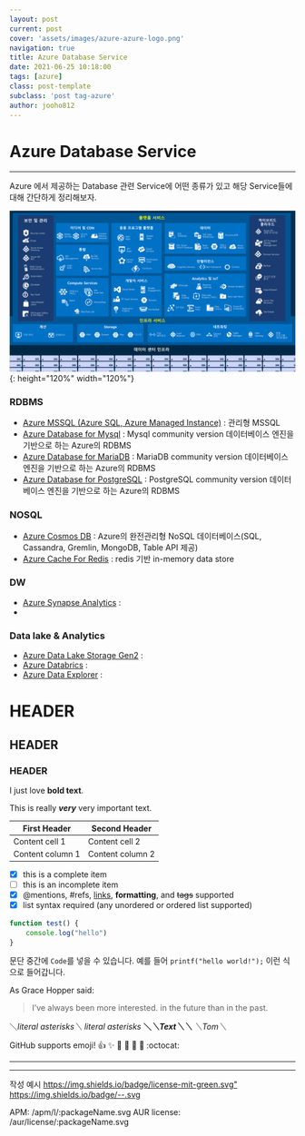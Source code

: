 ```yaml
---
layout: post
current: post
cover: 'assets/images/azure-azure-logo.png'
navigation: true
title: Azure Database Service
date: 2021-06-25 10:18:00
tags: [azure]
class: post-template
subclass: 'post tag-azure'
author: jooho812
---
```


# Azure Database Service

---

Azure 에서 제공하는 Database 관련 Service에 어떤 종류가 있고 해당 Service들에 대해 간단하게 정리해보자.


![image](/assets/images/azure-azure-service.PNG){: height="120%" width="120%"} 


### RDBMS
- [Azure MSSQL (Azure SQL, Azure Managed Instance)](/azure-sql) : 관리형 MSSQL 
- [Azure Database for Mysql]() : Mysql community version 데이터베이스 엔진을 기반으로 하는 Azure의 RDBMS
- [Azure Database for MariaDB]() : MariaDB community version 데이터베이스 엔진을 기반으로 하는 Azure의 RDBMS
- [Azure Database for PostgreSQL]() : PostgreSQL community version 데이터베이스 엔진을 기반으로 하는 Azure의 RDBMS

### NOSQL
- [Azure Cosmos DB]() : Azure의 완전관리형 NoSQL 데이터베이스(SQL, Cassandra, Gremlin, MongoDB, Table API 제공)
- [Azure Cache For Redis]() : redis 기반 in-memory data store

### DW
- [Azure Synapse Analytics]() : 
- 

### Data lake & Analytics
- [Azure Data Lake Storage Gen2]() : 
- [Azure Databrics]() : 
- [Azure Data Explorer]() : 


# HEADER

## HEADER

### HEADER


I just love **bold text**.

This is really ***very*** very important text.


First Header | Second Header
------------ | ------------- 
Content cell 1 | Content cell 2
Content column 1 | Content column 2

- [x] this is a complete item
- [ ] this is an incomplete item
- [x] @mentions, #refs, [links](), **formatting**, and <del>tags</del> supported
- [x] list syntax required (any unordered or ordered list supported)

```javascript
function test() {
    console.log("hello")
}
```

문단 중간에 `Code`를 넣을 수 있습니다.
예를 들어 `printf("hello world!");` 이런 식으로 들어갑니다.

As Grace Hopper said:

> I’ve always been more interested.
> in the future than in the past.

＼*literal asterisks＼*
*literal asterisks*
__＼*＼*Text＼*＼*__
_＼_Tom＼__

GitHub supports emoji!
:+1: :sparkles: :camel: :tada:
:rocket: :metal: :octocat:




---
***

작성 예시
<https://img.shields.io/badge/license-mit-green.svg">
https://img.shields.io/badge/--.svg

APM: /apm/l/:packageName.svg
AUR license: /aur/license/:packageName.svg
